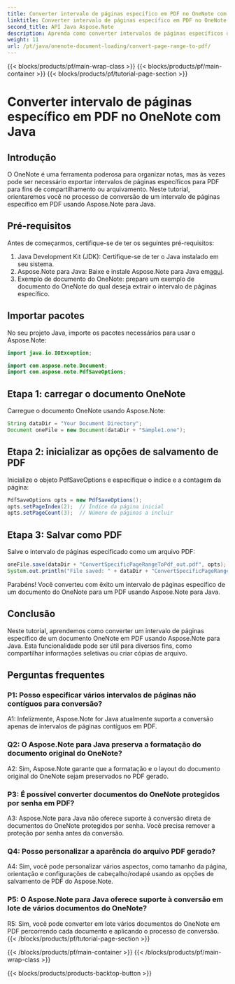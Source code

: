 ```yaml
---
title: Converter intervalo de páginas específico em PDF no OneNote com Java
linktitle: Converter intervalo de páginas específico em PDF no OneNote com Java
second_title: API Java Aspose.Note
description: Aprenda como converter intervalos de páginas específicos do OneNote para PDF perfeitamente com Aspose.Note para Java. Preserve a formatação e o layout sem esforço.
weight: 11
url: /pt/java/onenote-document-loading/convert-page-range-to-pdf/
---
```


{{< blocks/products/pf/main-wrap-class >}}
{{< blocks/products/pf/main-container >}}
{{< blocks/products/pf/tutorial-page-section >}}

# Converter intervalo de páginas específico em PDF no OneNote com Java

## Introdução

O OneNote é uma ferramenta poderosa para organizar notas, mas às vezes pode ser necessário exportar intervalos de páginas específicos para PDF para fins de compartilhamento ou arquivamento. Neste tutorial, orientaremos você no processo de conversão de um intervalo de páginas específico em PDF usando Aspose.Note para Java.

## Pré-requisitos

Antes de começarmos, certifique-se de ter os seguintes pré-requisitos:

1. Java Development Kit (JDK): Certifique-se de ter o Java instalado em seu sistema.
2.  Aspose.Note para Java: Baixe e instale Aspose.Note para Java em[aqui](https://releases.aspose.com/note/java/).
3. Exemplo de documento do OneNote: prepare um exemplo de documento do OneNote do qual deseja extrair o intervalo de páginas específico.

## Importar pacotes

No seu projeto Java, importe os pacotes necessários para usar o Aspose.Note:

```java
import java.io.IOException;

import com.aspose.note.Document;
import com.aspose.note.PdfSaveOptions;
```

## Etapa 1: carregar o documento OneNote

Carregue o documento OneNote usando Aspose.Note:

```java
String dataDir = "Your Document Directory";
Document oneFile = new Document(dataDir + "Sample1.one");
```

## Etapa 2: inicializar as opções de salvamento de PDF

Inicialize o objeto PdfSaveOptions e especifique o índice e a contagem da página:

```java
PdfSaveOptions opts = new PdfSaveOptions();
opts.setPageIndex(2);  // Índice da página inicial
opts.setPageCount(3);  // Número de páginas a incluir
```

## Etapa 3: Salvar como PDF

Salve o intervalo de páginas especificado como um arquivo PDF:

```java
oneFile.save(dataDir + "ConvertSpecificPageRangeToPdf_out.pdf", opts);
System.out.println("File saved: " + dataDir + "ConvertSpecificPageRangeToPdf_out.pdf");
```

Parabéns! Você converteu com êxito um intervalo de páginas específico de um documento do OneNote para um PDF usando Aspose.Note para Java.

## Conclusão

Neste tutorial, aprendemos como converter um intervalo de páginas específico de um documento OneNote em PDF usando Aspose.Note para Java. Esta funcionalidade pode ser útil para diversos fins, como compartilhar informações seletivas ou criar cópias de arquivo.

## Perguntas frequentes

### P1: Posso especificar vários intervalos de páginas não contíguos para conversão?

A1: Infelizmente, Aspose.Note for Java atualmente suporta a conversão apenas de intervalos de páginas contíguos em PDF.

### Q2: O Aspose.Note para Java preserva a formatação do documento original do OneNote?

A2: Sim, Aspose.Note garante que a formatação e o layout do documento original do OneNote sejam preservados no PDF gerado.

### P3: É possível converter documentos do OneNote protegidos por senha em PDF?

A3: Aspose.Note para Java não oferece suporte à conversão direta de documentos do OneNote protegidos por senha. Você precisa remover a proteção por senha antes da conversão.

### Q4: Posso personalizar a aparência do arquivo PDF gerado?

A4: Sim, você pode personalizar vários aspectos, como tamanho da página, orientação e configurações de cabeçalho/rodapé usando as opções de salvamento de PDF do Aspose.Note.

### P5: O Aspose.Note para Java oferece suporte à conversão em lote de vários documentos do OneNote?

R5: Sim, você pode converter em lote vários documentos do OneNote em PDF percorrendo cada documento e aplicando o processo de conversão.
{{< /blocks/products/pf/tutorial-page-section >}}

{{< /blocks/products/pf/main-container >}}
{{< /blocks/products/pf/main-wrap-class >}}

{{< blocks/products/products-backtop-button >}}
